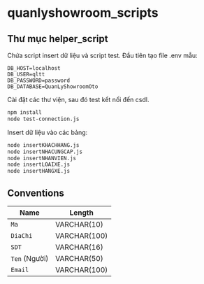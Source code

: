 # quanlyshowroom_scripts

## Thư mục helper_script

Chứa script insert dữ liệu và script test. Đầu tiên  tạo file .env mẫu:
```
DB_HOST=localhost
DB_USER=qltt
DB_PASSWORD=password
DB_DATABASE=QuanLyShowroomOto
```
Cài đặt các thư viện, sau đó test kết nối đến csdl.
```sh
npm install
node test-connection.js
```
Insert dữ liệu vào các bảng:
```sh
node insertKHACHHANG.js
node insertNHACUNGCAP.js 
node insertNHANVIEN.js
node insertLOAIXE.js
node insertHANGXE.js
```

## Conventions

| Name | Length |
| ------ | ------ |
| `Ma` | VARCHAR(10) |
| `DiaChi` | VARCHAR(100) |
| `SDT` | VARCHAR(16) |
| `Ten` (Người) | VARCHAR(50) |
| `Email` | VARCHAR(100) |
